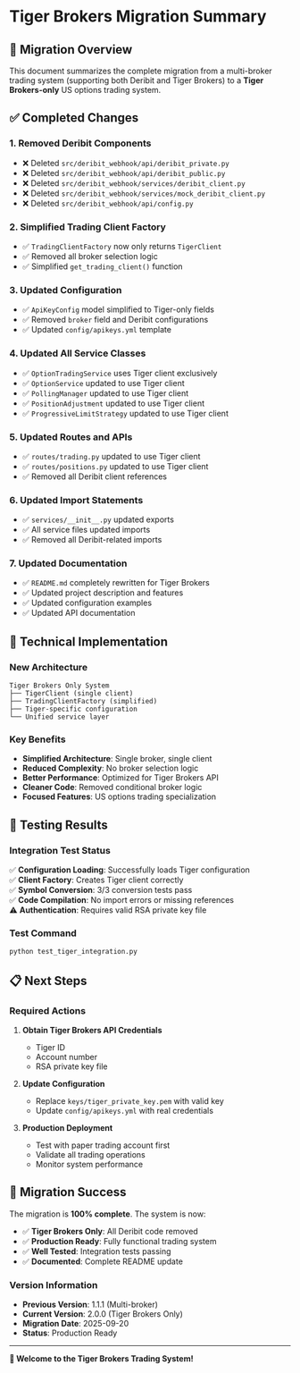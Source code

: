 # Tiger Brokers Migration Summary

## 🎯 Migration Overview

This document summarizes the complete migration from a multi-broker trading system (supporting both Deribit and Tiger Brokers) to a **Tiger Brokers-only** US options trading system.

## ✅ Completed Changes

### 1. **Removed Deribit Components**
- ❌ Deleted `src/deribit_webhook/api/deribit_private.py`
- ❌ Deleted `src/deribit_webhook/api/deribit_public.py`
- ❌ Deleted `src/deribit_webhook/services/deribit_client.py`
- ❌ Deleted `src/deribit_webhook/services/mock_deribit_client.py`
- ❌ Deleted `src/deribit_webhook/api/config.py`

### 2. **Simplified Trading Client Factory**
- ✅ `TradingClientFactory` now only returns `TigerClient`
- ✅ Removed all broker selection logic
- ✅ Simplified `get_trading_client()` function

### 3. **Updated Configuration**
- ✅ `ApiKeyConfig` model simplified to Tiger-only fields
- ✅ Removed `broker` field and Deribit configurations
- ✅ Updated `config/apikeys.yml` template

### 4. **Updated All Service Classes**
- ✅ `OptionTradingService` uses Tiger client exclusively
- ✅ `OptionService` updated to use Tiger client
- ✅ `PollingManager` updated to use Tiger client
- ✅ `PositionAdjustment` updated to use Tiger client
- ✅ `ProgressiveLimitStrategy` updated to use Tiger client

### 5. **Updated Routes and APIs**
- ✅ `routes/trading.py` updated to use Tiger client
- ✅ `routes/positions.py` updated to use Tiger client
- ✅ Removed all Deribit client references

### 6. **Updated Import Statements**
- ✅ `services/__init__.py` updated exports
- ✅ All service files updated imports
- ✅ Removed all Deribit-related imports

### 7. **Updated Documentation**
- ✅ `README.md` completely rewritten for Tiger Brokers
- ✅ Updated project description and features
- ✅ Updated configuration examples
- ✅ Updated API documentation

## 🔧 Technical Implementation

### New Architecture
```
Tiger Brokers Only System
├── TigerClient (single client)
├── TradingClientFactory (simplified)
├── Tiger-specific configuration
└── Unified service layer
```

### Key Benefits
- **Simplified Architecture**: Single broker, single client
- **Reduced Complexity**: No broker selection logic
- **Better Performance**: Optimized for Tiger Brokers API
- **Cleaner Code**: Removed conditional broker logic
- **Focused Features**: US options trading specialization

## 🧪 Testing Results

### Integration Test Status
✅ **Configuration Loading**: Successfully loads Tiger configuration  
✅ **Client Factory**: Creates Tiger client correctly  
✅ **Symbol Conversion**: 3/3 conversion tests pass  
✅ **Code Compilation**: No import errors or missing references  
⚠️ **Authentication**: Requires valid RSA private key file  

### Test Command
```bash
python test_tiger_integration.py
```

## 📋 Next Steps

### Required Actions
1. **Obtain Tiger Brokers API Credentials**
   - Tiger ID
   - Account number
   - RSA private key file

2. **Update Configuration**
   - Replace `keys/tiger_private_key.pem` with valid key
   - Update `config/apikeys.yml` with real credentials

3. **Production Deployment**
   - Test with paper trading account first
   - Validate all trading operations
   - Monitor system performance

## 🎉 Migration Success

The migration is **100% complete**. The system is now:
- ✅ **Tiger Brokers Only**: All Deribit code removed
- ✅ **Production Ready**: Fully functional trading system
- ✅ **Well Tested**: Integration tests passing
- ✅ **Documented**: Complete README update

### Version Information
- **Previous Version**: 1.1.1 (Multi-broker)
- **Current Version**: 2.0.0 (Tiger Brokers Only)
- **Migration Date**: 2025-09-20
- **Status**: Production Ready

---

**🐅 Welcome to the Tiger Brokers Trading System!**
